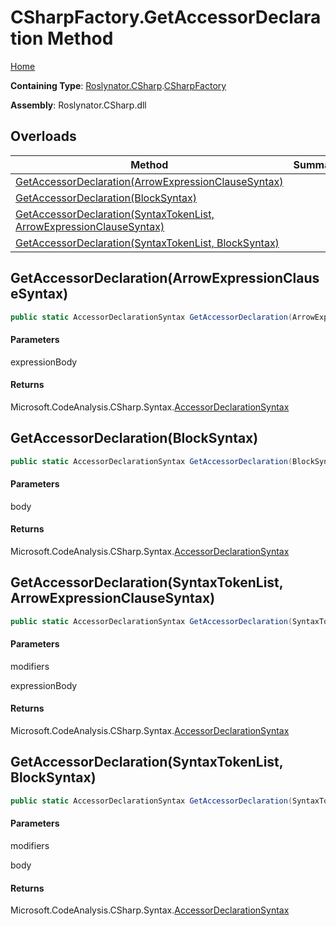# CSharpFactory\.GetAccessorDeclaration Method

[Home](../../../../README.md)

**Containing Type**: [Roslynator.CSharp](../../README.md)\.[CSharpFactory](../README.md)

**Assembly**: Roslynator\.CSharp\.dll

## Overloads

| Method | Summary |
| ------ | ------- |
| [GetAccessorDeclaration(ArrowExpressionClauseSyntax)](#Roslynator_CSharp_CSharpFactory_GetAccessorDeclaration_Microsoft_CodeAnalysis_CSharp_Syntax_ArrowExpressionClauseSyntax_) | |
| [GetAccessorDeclaration(BlockSyntax)](#Roslynator_CSharp_CSharpFactory_GetAccessorDeclaration_Microsoft_CodeAnalysis_CSharp_Syntax_BlockSyntax_) | |
| [GetAccessorDeclaration(SyntaxTokenList, ArrowExpressionClauseSyntax)](#Roslynator_CSharp_CSharpFactory_GetAccessorDeclaration_Microsoft_CodeAnalysis_SyntaxTokenList_Microsoft_CodeAnalysis_CSharp_Syntax_ArrowExpressionClauseSyntax_) | |
| [GetAccessorDeclaration(SyntaxTokenList, BlockSyntax)](#Roslynator_CSharp_CSharpFactory_GetAccessorDeclaration_Microsoft_CodeAnalysis_SyntaxTokenList_Microsoft_CodeAnalysis_CSharp_Syntax_BlockSyntax_) | |

## GetAccessorDeclaration\(ArrowExpressionClauseSyntax\)<a name="Roslynator_CSharp_CSharpFactory_GetAccessorDeclaration_Microsoft_CodeAnalysis_CSharp_Syntax_ArrowExpressionClauseSyntax_"></a>

```csharp
public static AccessorDeclarationSyntax GetAccessorDeclaration(ArrowExpressionClauseSyntax expressionBody)
```

#### Parameters

expressionBody



#### Returns

Microsoft\.CodeAnalysis\.CSharp\.Syntax\.[AccessorDeclarationSyntax](https://docs.microsoft.com/en-us/dotnet/api/microsoft.codeanalysis.csharp.syntax.accessordeclarationsyntax)

## GetAccessorDeclaration\(BlockSyntax\)<a name="Roslynator_CSharp_CSharpFactory_GetAccessorDeclaration_Microsoft_CodeAnalysis_CSharp_Syntax_BlockSyntax_"></a>

```csharp
public static AccessorDeclarationSyntax GetAccessorDeclaration(BlockSyntax body)
```

#### Parameters

body



#### Returns

Microsoft\.CodeAnalysis\.CSharp\.Syntax\.[AccessorDeclarationSyntax](https://docs.microsoft.com/en-us/dotnet/api/microsoft.codeanalysis.csharp.syntax.accessordeclarationsyntax)

## GetAccessorDeclaration\(SyntaxTokenList, ArrowExpressionClauseSyntax\)<a name="Roslynator_CSharp_CSharpFactory_GetAccessorDeclaration_Microsoft_CodeAnalysis_SyntaxTokenList_Microsoft_CodeAnalysis_CSharp_Syntax_ArrowExpressionClauseSyntax_"></a>

```csharp
public static AccessorDeclarationSyntax GetAccessorDeclaration(SyntaxTokenList modifiers, ArrowExpressionClauseSyntax expressionBody)
```

#### Parameters

modifiers



expressionBody



#### Returns

Microsoft\.CodeAnalysis\.CSharp\.Syntax\.[AccessorDeclarationSyntax](https://docs.microsoft.com/en-us/dotnet/api/microsoft.codeanalysis.csharp.syntax.accessordeclarationsyntax)

## GetAccessorDeclaration\(SyntaxTokenList, BlockSyntax\)<a name="Roslynator_CSharp_CSharpFactory_GetAccessorDeclaration_Microsoft_CodeAnalysis_SyntaxTokenList_Microsoft_CodeAnalysis_CSharp_Syntax_BlockSyntax_"></a>

```csharp
public static AccessorDeclarationSyntax GetAccessorDeclaration(SyntaxTokenList modifiers, BlockSyntax body)
```

#### Parameters

modifiers



body



#### Returns

Microsoft\.CodeAnalysis\.CSharp\.Syntax\.[AccessorDeclarationSyntax](https://docs.microsoft.com/en-us/dotnet/api/microsoft.codeanalysis.csharp.syntax.accessordeclarationsyntax)

